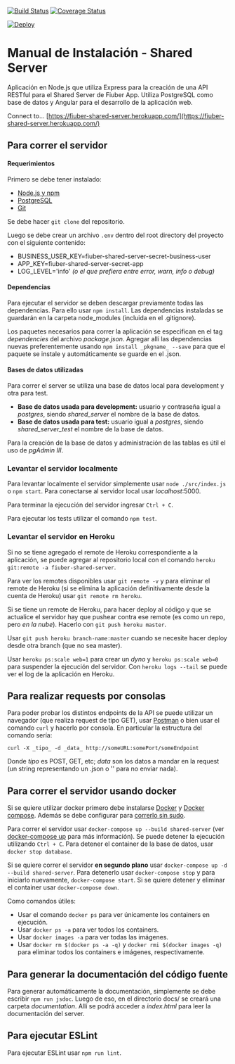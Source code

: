 [![Build Status](https://travis-ci.org/fi-ubers/shared-server.svg?branch=master)](https://travis-ci.org/fi-ubers/shared-server)
[![Coverage Status](https://coveralls.io/repos/github/fi-ubers/shared-server/badge.svg?branch=master)](https://coveralls.io/github/fi-ubers/shared-server?branch=master)

[![Deploy](https://www.herokucdn.com/deploy/button.svg)](https://heroku.com/deploy)

# Manual de Instalación - Shared Server

Aplicación en Node.js que utiliza Express para la creación de una API RESTful para el Shared Server de Fiuber App. Utiliza PostgreSQL como base de datos y Angular para el desarrollo de la aplicación web.

Connect to... [https://fiuber-shared-server.herokuapp.com/](https://fiuber-shared-server.herokuapp.com/)

## Para correr el servidor

#### Requerimientos

Primero se debe tener instalado:
+ [Node.js y npm](https://nodejs.org/en/download/)
+ [PostgreSQL](https://www.postgresql.org/download/)
+ [Git](https://git-scm.com/downloads) 

Se debe hacer `git clone` del repositorio.

Luego se debe crear un archivo `.env` dentro del root directory del proyecto con el siguiente contenido:
+ BUSINESS\_USER\_KEY=fiuber-shared-server-secret-business-user
+ APP\_KEY=fiuber-shared-server-secret-app
+ LOG\_LEVEL='info' *(o el que prefiera entre error, warn, info o debug)*

#### Dependencias

Para ejecutar el servidor se deben descargar previamente todas las dependencias. Para ello usar `npm install`. Las dependencias instaladas se guardarán en la carpeta node\_modules (incluida en el .gitignore).

Los paquetes necesarios para correr la aplicación se especifican en el tag _dependencies_ del archivo _package.json_. Agregar allí las dependencias nuevas preferentemente usando `npm install _pkgname_ --save` para que el paquete se instale y automáticamente se guarde en el .json.

#### Bases de datos utilizadas

Para correr el server se utiliza una base de datos local para development y otra para test. 
+ **Base de datos usada para development:** usuario y contraseña igual a *postgres*, siendo *shared_server* el nombre de la base de datos.
+ **Base de datos usada para test:** usuario igual a *postgres*, siendo *shared_server_test* el nombre de la base de datos.

Para la creación de la base de datos y administración de las tablas es útil el uso de *pgAdmin III*.

### Levantar el servidor localmente

Para levantar localmente el servidor simplemente usar `node ./src/index.js` o `npm start`. Para conectarse al servidor local usar _localhost_:5000.

Para terminar la ejecución del servidor ingresar `Ctrl + C`.

Para ejecutar los tests utilizar el comando `npm test`.

### Levantar el servidor en Heroku

Si no se tiene agregado el remote de Heroku correspondiente a la aplicación, se puede agregar al repositorio local con el comando `heroku git:remote -a fiuber-shared-server`.

Para ver los remotes disponibles usar `git remote -v` y para eliminar el remote de Heroku (si se elimina la aplicación definitivamente desde la cuenta de Heroku) usar `git remote rm heroku`.

Si se tiene un remote de Heroku, para hacer deploy al código y que se actualice el servidor hay que pushear contra ese remote (es como un repo, pero _en la nube_). Hacerlo con `git push heroku master`.

Usar `git push heroku branch-name:master` cuando se necesite hacer deploy desde otra branch (que no sea master).

Usar `heroku ps:scale web=1` para crear un _dyno_ y `heroku ps:scale web=0` para suspender la ejecución del servidor. Con `heroku logs --tail` se puede ver el log de la aplicación en Heroku.

## Para realizar requests por consolas

Para poder probar los distintos endpoints de la API se puede utilizar un navegador (que realiza request de tipo GET), usar [Postman](https://www.getpostman.com/) o bien usar el comando `curl` y hacerlo por consola. En particular la estructura del comando sería:

`curl -X _tipo_ -d _data_ http://someURL:somePort/someEndpoint`

Donde _tipo_ es POST, GET, etc; _data_ son los datos a mandar en la request (un string representando un .json o '' para no enviar nada).

## Para correr el servidor usando docker

Si se quiere utilizar docker primero debe instalarse [Docker](https://docs.docker.com/engine/installation/) y [Docker compose](https://docs.docker.com/compose/install/). Además se debe configurar para [correrlo sin sudo](https://docs.docker.com/engine/installation/linux/linux-postinstall/).

Para correr el servidor usar `docker-compose up --build shared-server` (ver [docker-compose up](https://docs.docker.com/compose/reference/up/) para más información). Se puede detener la ejecución utilizando `Ctrl + C`. Para detener el container de la base de datos, usar `docker stop database`.

Si se quiere correr el servidor **en segundo plano** usar `docker-compose up -d --build shared-server`. Para detenerlo usar `docker-compose stop` y para iniciarlo nuevamente, `docker-compose start`. Si se quiere detener y eliminar el container usar `docker-compose down`.

Como comandos útiles: 
+ Usar el comando `docker ps` para ver únicamente los containers en ejecución.
+ Usar `docker ps -a` para ver todos los containers.
+ Usar `docker images -a` para ver todas las imágenes. 
+ Usar `docker rm $(docker ps -a -q)` y `docker rmi $(docker images -q)` para eliminar todos los containers e imágenes, respectivamente.

## Para generar la documentación del código fuente

Para generar automáticamente la documentación, simplemente se debe escribir `npm run jsdoc`. Luego de eso, en el directorio docs/ se creará una carpeta *documentation*. Allí se podrá acceder a *index.html* para leer la documentación del server.

## Para ejecutar ESLint

Para ejecutar ESLint usar `npm run lint`.


